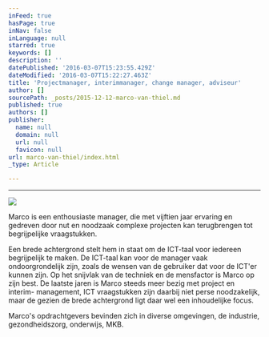 ```yaml
---
inFeed: true
hasPage: true
inNav: false
inLanguage: null
starred: true
keywords: []
description: ''
datePublished: '2016-03-07T15:23:55.429Z'
dateModified: '2016-03-07T15:22:27.463Z'
title: 'Projectmanager, interimmanager, change manager, adviseur'
author: []
sourcePath: _posts/2015-12-12-marco-van-thiel.md
published: true
authors: []
publisher:
  name: null
  domain: null
  url: null
  favicon: null
url: marco-van-thiel/index.html
_type: Article

---
```

****
![](https://s3-us-west-2.amazonaws.com/the-grid-img/p/e21c557733d8641570cad028056ea46c82904855.jpg)

Marco is een enthousiaste manager, die met vijftien jaar
ervaring en gedreven door nut en noodzaak complexe projecten kan terugbrengen
tot begrijpelijke vraagstukken.

Een brede achtergrond stelt hem in staat om de ICT-taal voor
iedereen begrijpelijk te maken. De ICT-taal kan voor de manager vaak
ondoorgrondelijk zijn, zoals de wensen van de gebruiker dat voor de ICT'er
kunnen zijn. Op het snijvlak van de techniek en de mensfactor is Marco op zijn
best. De laatste jaren is Marco steeds meer bezig met project en interim-
management, ICT vraagstukken zijn daarbij niet perse noodzakelijk, maar de
gezien de brede achtergrond ligt daar wel een inhoudelijke focus. 

Marco's opdrachtgevers bevinden zich in diverse omgevingen,
de industrie, gezondheidszorg, onderwijs, MKB.